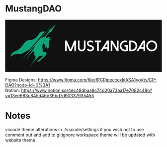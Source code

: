 # MustangDAO

![](https://github.com/CalPolyBlockchain/MustangDAO/blob/main/logo.png)


Figma Designs: https://www.figma.com/file/fPCRjpeccexklASA1yoVtv/CP-DAO?node-id=0%3A1 \
Notion: https://www.notion.so/4ec48dbaa8c74d20a73aa17e7082c48b?v=13ee683c845d46e39bd7d90337935455

# Notes

vscode theme alterations in ./vscode/settings
if you wish not to use comment out and add to gitignore
workspace theme will be updated with website theme
